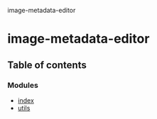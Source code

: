 image-metadata-editor

# image-metadata-editor

## Table of contents

### Modules

- [index](modules/index.md)
- [utils](modules/utils.md)
